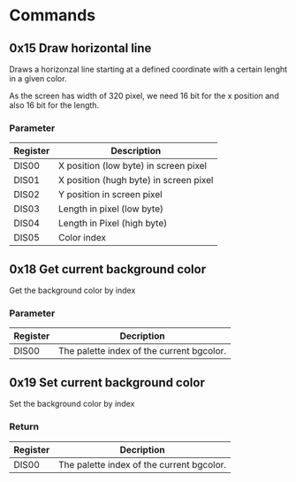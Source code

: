 # Commands

## 0x15 Draw horizontal line
Draws a horizonzal line starting at a defined coordinate with
a certain lenght in a given color.

As the screen has width of 320 pixel, we need 16 bit for the
x position and also 16 bit for the length. 

### Parameter
| Register   | Description                               |
| -          | -                                         |
| DIS00      | X position (low byte) in screen pixel     |
| DIS01      | X position (hugh byte) in screen pixel    |
| DIS02      | Y position in screen pixel                |
| DIS03      | Length in pixel (low byte)                |
| DIS04      | Length in Pixel (high byte)               |
| DIS05      | Color index                               |  

## 0x18  Get current background color
Get the background color by index

### Parameter
| Register        | Decription                                |
| -               | -                                         |
| DIS00           | The palette index of the current bgcolor. |


## 0x19  Set current background color
Set the background color by index

### Return
| Register        | Decription                                |
| -               | -                                         |
| DIS00           | The palette index of the current bgcolor. |
